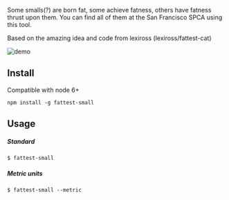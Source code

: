Some smalls(?) are born fat, some achieve fatness, others have fatness thrust upon them. You can find all of them at the San Francisco SPCA using this tool.

Based on the amazing idea and code from lexiross (lexiross/fattest-cat)

![demo](https://github.com/t04glovern/fattest-small/blob/master/screenshot.png)

## Install

Compatible with node 6+

`npm install -g fattest-small`

## Usage

##### Standard
`$ fattest-small`

##### Metric units
`$ fattest-small --metric`
